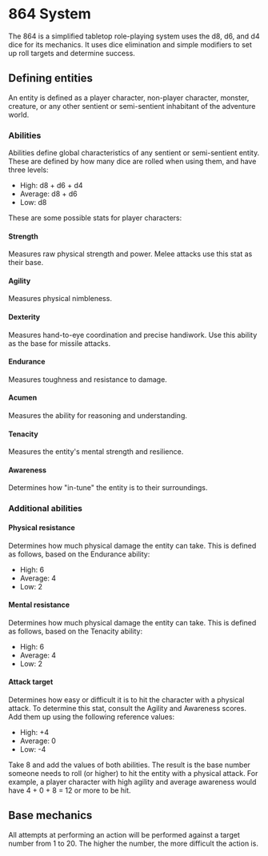 # 864 System
The 864 is a simplified tabletop role-playing system uses the d8, d6, and d4 dice for its mechanics. It uses dice elimination and simple modifiers to set up roll targets and determine success.

## Defining entities
An entity is defined as a player character, non-player character, monster, creature, or any other sentient or semi-sentient inhabitant of the adventure world.

### Abilities
Abilities define global characteristics of any sentient or semi-sentient entity. These are defined by how many dice are rolled when using them, and have three levels:

* High: d8 + d6 + d4
* Average: d8 + d6
* Low: d8

These are some possible stats for player characters:

#### Strength
Measures raw physical strength and power. Melee attacks use this stat as their base.

#### Agility
Measures physical nimbleness.

#### Dexterity
Measures hand-to-eye coordination and precise handiwork. Use this ability as the base for missile attacks.

#### Endurance
Measures toughness and resistance to damage.

#### Acumen
Measures the ability for reasoning and understanding.

#### Tenacity
Measures the entity's mental strength and resilience.

#### Awareness
Determines how "in-tune" the entity is to their surroundings.

### Additional abilities

#### Physical resistance
Determines how much physical damage the entity can take. This is defined as follows, based on the Endurance ability:

* High: 6
* Average: 4
* Low: 2

#### Mental resistance
Determines how much physical damage the entity can take. This is defined as follows, based on the Tenacity ability:

* High: 6
* Average: 4
* Low: 2

#### Attack target
Determines how easy or difficult it is to hit the character with a physical attack. To determine this stat, consult the Agility and Awareness scores. Add them up using the following reference values:

* High: +4
* Average: 0
* Low: -4

Take 8 and add the values of both abilities. The result is the base number someone needs to roll (or higher) to hit the entity with a physical attack. For example, a player character with high agility and average awareness would have 4 + 0 + 8 = 12 or more to be hit.

## Base mechanics
All attempts at performing an action will be performed against a target number from 1 to 20. The higher the number, the more difficult the action is.

